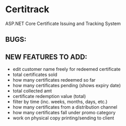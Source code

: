 # Certitrack
ASP.NET Core Certificate Issuing and Tracking System

## BUGS:
	
## NEW FEATURES TO ADD:	
- edit customer name freely for redeemed certificate
- total certificates sold
- how many certificates redeemed so far
- how many certificates pending (shows expiry date)
- total collected amt
- certificate redemption value (total)
- filter by time (inc. weeks, months, days, etc.)
- how many certificates from a distribution channel
- how many certificates fall under promo category
- work on physical copy printing/sending to client